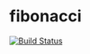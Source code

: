 # fibonacci
[![Build Status](http://localhost:8080/buildStatus/icon?job=fibonacci-script)](http://localhost:8080/job/fibonacci-script/)
